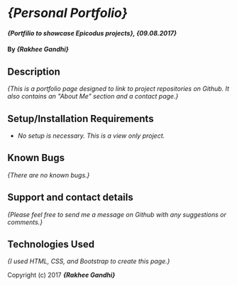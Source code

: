 # _{Personal Portfolio}_

#### _{Portfilio to showcase Epicodus projects}, {09.08.2017}_

#### By _**{Rakhee Gandhi}**_

## Description

_{This is a portfolio page designed to link to project repositories on Github. It also contains an "About Me" section and a contact page.}_

## Setup/Installation Requirements

* _No setup is necessary. This is a view only project._

## Known Bugs

_{There are no known bugs.}_

## Support and contact details

_{Please feel free to send me a message on Github with any suggestions or comments.}_

## Technologies Used

_{I used HTML, CSS, and Bootstrap to create this page.}_


Copyright (c) 2017 **_{Rakhee Gandhi}_**
